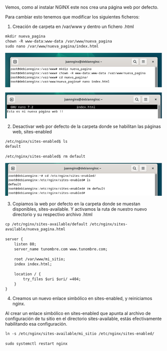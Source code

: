 Vemos, como al instalar NGINX este nos crea una página web por defecto.

Para cambiar esto tenemos que modificar los siguientes ficheros:

1. Creación de carpeta en /var/www y dentro un fichero .html
   
```
mkdir nueva_pagina
chown -R www-data:www-data /var/www/nueva_pagina
sudo nano /var/www/nueva_pagina/index.html

```

![7](/Imagenes/7.PNG)

![8](/Imagenes/8.PNG)


2. Desactivar web por defecto de la carpeta donde se habilitan las páginas web, sites-enabled

```
/etc/nginx/sites-enabled$ ls
default

/etc/nginx/sites-enabled$ rm default
```
![6](/Imagenes/6.PNG)

3. Copiamos la web por defecto en la carpeta donde se muestan disponibles, sites-available. Y activamos la ruta de nuestro nuevo directorio y su respectivo archivo .html

```
cp /etc/nginx/sites-available/default /etc/nginx/sites-available/nueva_pagina.html

server {
    listen 80;
    server_name tunombre.com www.tunombre.com;

    root /var/www/mi_sitio;
    index index.html;

    location / {
        try_files $uri $uri/ =404;
    }
}

```

4. Creamos un nuevo enlace simbólico en sites-enabled, y reiniciamos nginx.

Al crear un enlace simbólico en sites-enabled que apunta al archivo de configuración de tu sitio en el directorio sites-available, estás efectivamente habilitando esa configuración.


```
ln -s /etc/nginx/sites-available/mi_sitio /etc/nginx/sites-enabled/

sudo systemctl restart nginx
```







   

